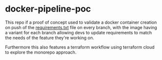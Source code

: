 # docker-pipeline-poc

This repo if a proof of concept used to validate a docker container creation on push of the [requirements.txt](requirements.txt) file on every branch, with the image having a variant for each branch allowing devs to update requirements to match the needs of the feature they're working on.

Furthermore this also features a terraform workflow using terraform cloud to explore the monorepo approach.
